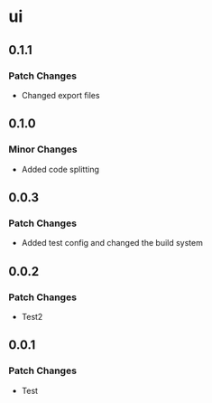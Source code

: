# ui

## 0.1.1

### Patch Changes

- Changed export files

## 0.1.0

### Minor Changes

- Added code splitting

## 0.0.3

### Patch Changes

- Added test config and changed the build system

## 0.0.2

### Patch Changes

- Test2

## 0.0.1

### Patch Changes

- Test

